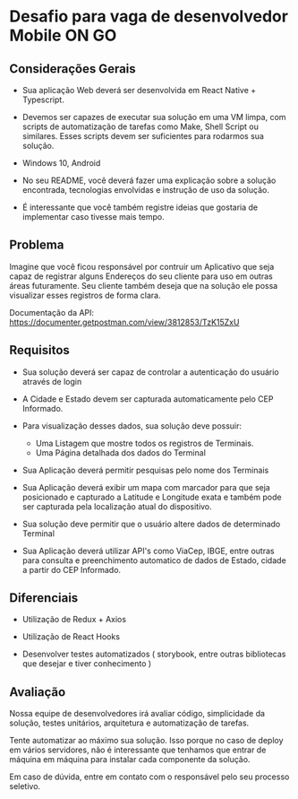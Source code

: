 # Desafio para vaga de desenvolvedor Mobile ON GO
## Considerações Gerais

* Sua aplicação Web deverá ser desenvolvida em React Native + Typescript.

* Devemos ser capazes de executar sua solução em uma VM limpa, com scripts de automatização de tarefas como Make, Shell Script ou similares. Esses scripts devem ser suficientes para rodarmos sua solução.

* Windows 10, Android

* No seu README, você deverá fazer uma explicação sobre a solução encontrada, tecnologias envolvidas e instrução de uso da solução. 

* É interessante que você também registre ideias que gostaria de implementar caso tivesse mais tempo.

## Problema

Imagine que você ficou responsável por contruir um Aplicativo que seja capaz de registrar alguns Endereços do seu cliente para uso em outras áreas futuramente. Seu cliente também deseja que na solução ele possa visualizar esses registros de forma clara.

Documentação da API: https://documenter.getpostman.com/view/3812853/TzK15ZxU

## Requisitos

* Sua solução deverá ser capaz de controlar a autenticação do usuário através de login

* A Cidade e Estado devem ser capturada automaticamente pelo CEP Informado.

* Para visualização desses dados, sua solução deve possuir:
    * Uma Listagem que mostre todos os registros de Terminais.
    * Uma Página detalhada dos dados do Terminal

* Sua Aplicação deverá permitir pesquisas pelo nome dos Terminais

* Sua Aplicação deverá exibir um mapa com marcador para que seja posicionado e capturado a Latitude e Longitude exata e também pode ser capturada pela localização atual do dispositivo.

* Sua solução deve permitir que o usuário altere dados de determinado Terminal

* Sua Aplicação deverá utilizar API's como ViaCep, IBGE, entre outras para consulta e preenchimento automatico de dados de Estado, cidade a partir do CEP Informado.

## Diferenciais

* Utilização de Redux + Axios

* Utilização de React Hooks

* Desenvolver testes automatizados ( storybook, entre outras bibliotecas que desejar e tiver conhecimento )

## Avaliação

Nossa equipe de desenvolvedores irá avaliar código, simplicidade da solução, testes unitários, arquitetura e automatização de tarefas.

Tente automatizar ao máximo sua solução. Isso porque no caso de deploy em vários servidores, não é interessante que tenhamos que entrar de máquina em máquina para instalar cada componente da solução.

Em caso de dúvida, entre em contato com o responsável pelo seu processo seletivo.
